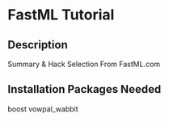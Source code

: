 FastML Tutorial
===============

Description
-----------
Summary & Hack Selection From FastML.com


Installation Packages Needed
----------------------------
boost
vowpal_wabbit

